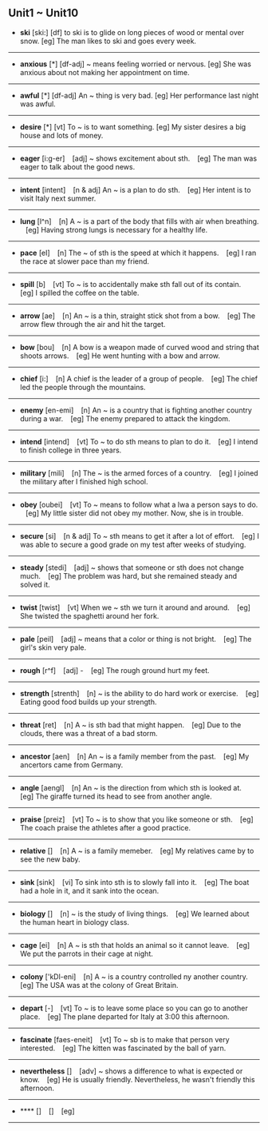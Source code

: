 ## Unit1 ~ Unit10
- **ski** [ski:] 
    [df] to ski is to glide on long pieces of wood or mental over snow.
    [eg] The man likes to ski and goes every week.
---
- **anxious** [*]
    [df-adj] ~ means feeling worried or nervous. 
    [eg] She was anxious about not making her appointment on time.
---
- **awful** [*]
    [df-adj] An ~ thing is very bad.
    [eg] Her performance last night was awful.
---
- **desire** [*]
    [vt] To ~ is to want something.
    [eg] My sister desires a big house and lots of money.
---
- **eager** [i:g-er]
&ensp; [adj] ~ shows excitement about sth.
&ensp; [eg] The man was eager to talk about the good news.
---
- **intent** [intent]
&ensp; [n & adj] An ~ is a plan to do sth.
&ensp; [eg] Her intent is to visit Italy next summer.
---
- **lung** [l^n]
&ensp; [n] A ~ is a part of the body that fills with air when breathing.
&ensp; [eg] Having strong lungs is necessary for a healthy life.
---
- **pace** [eI]
&ensp; [n] The ~ of sth is the speed at which it happens.
&ensp; [eg] I ran the race at slower pace than my friend.
---
- **spill** [b]
&ensp; [vt] To ~ is to accidentally make sth fall out of its contain.
&ensp; [eg] I spilled the coffee on the table.
---

- **arrow** [ae]
&ensp; [n] An ~ is a thin, straight stick shot from a bow.
&ensp; [eg] The arrow flew through the air and hit the target.
---

- **bow** [bou]
&ensp; [n] A bow is a weapon made of curved wood and string that shoots arrows.
&ensp; [eg] He went hunting with a bow and arrow.
---

- **chief** [i:]
&ensp; [n] A chief is the leader of a group of people.
&ensp; [eg] The chief led the people through the mountains.
---

- **enemy** [en-emi]
&ensp; [n] An ~ is a country that is fighting another country during a war.
&ensp; [eg] The enemy prepared to attack the kingdom.
---

- **intend** [intend]
&ensp; [vt] To ~ to do sth means to plan to do it.
&ensp; [eg] I intend to finish college in three years.
---

- **military** [mili]
&ensp; [n] The ~ is the armed forces of a country.
&ensp; [eg] I joined the military after I finished high school.
---

- **obey** [oubei]
&ensp; [vt] To ~ means to follow what a lwa a person says to do.
&ensp; [eg] My little sister did not obey my mother. Now, she is in trouble.
---

- **secure** [si]
&ensp; [n & adj] To ~ sth means to get it after a lot of effort.
&ensp; [eg] I was able to secure a good grade on my test after weeks of studying.
---

- **steady** [stedi]
&ensp; [adj] ~ shows that someone or sth does not change much.
&ensp; [eg] The problem was hard, but she remained steady and solved it.
---

- **twist** [twist]
&ensp; [vt] When we ~ sth we turn it around and around.
&ensp; [eg] She twisted the spaghetti around her fork.
---

- **pale** [peil]
&ensp; [adj] ~ means that a color or thing is not bright.
&ensp; [eg] The girl's skin very pale.
---

- **rough** [r^f]
&ensp; [adj] -
&ensp; [eg] The rough ground hurt my feet.
---

- **strength** [strenth]
&ensp; [n] ~ is the ability to do hard work or exercise.
&ensp; [eg] Eating good food builds up your strength.
---

- **threat** [ret]
&ensp; [n] A ~ is sth bad that might happen.
&ensp; [eg] Due to the clouds, there was a threat of a bad storm.
---

- **ancestor** [aen]
&ensp; [n] An ~ is a family member from the past.
&ensp; [eg] My ancertors came from Germany.
---

- **angle** [aengl]
&ensp; [n] An ~ is the direction from which sth is looked at.
&ensp; [eg] The giraffe turned its head to see from another angle.
---

- **praise** [preiz]
&ensp; [vt] To ~ is to show that you like someone or sth.
&ensp; [eg] The coach praise the athletes after a good practice.
---

- **relative** []
&ensp; [n] A ~ is a family memeber.
&ensp; [eg] My relatives came by to see the new baby.
---

- **sink** [sink]
&ensp; [vi] To sink into sth is to slowly fall into it.
&ensp; [eg] The boat had a hole in it, and it sank into the ocean.
---

- **biology** []
&ensp; [n] ~ is the study of living things.
&ensp; [eg] We learned about the human heart in biology class.
---

- **cage** [ei]
&ensp; [n] A ~ is sth that holds an animal so it cannot leave.
&ensp; [eg] We put the parrots in their cage at night.
---

- **colony** ['kDl-eni]
&ensp; [n] A ~ is a country controlled ny another country.
&ensp; [eg] The USA was at the colony of Great Britain.
---

- **depart** [-]
&ensp; [vt] To ~ is to leave some place so you can go to another place.
&ensp; [eg] The plane departed for Italy at 3:00 this afternoon.
---

- **fascinate** [faes-eneit]
&ensp; [vt] To ~ sb is to make that person very interested.
&ensp; [eg] The kitten was fascinated by the ball of yarn.
---

- **nevertheless** []
&ensp; [adv] ~ shows a difference to what is expected or know.
&ensp; [eg] He is usually friendly. Nevertheless, he wasn't friendly this afternoon.
---

- **** []
&ensp; []
&ensp; [eg]
---
